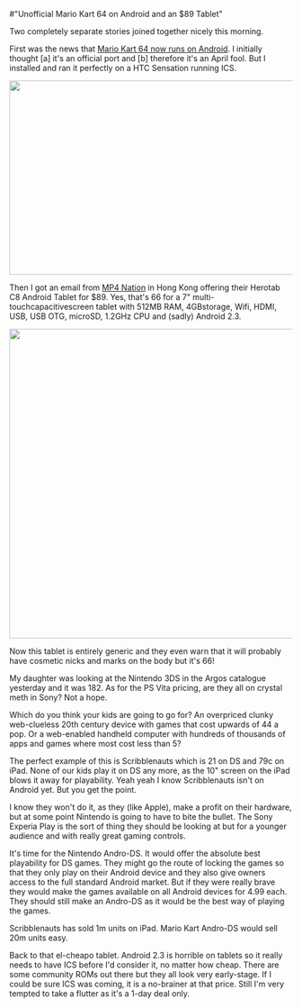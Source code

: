#"Unofficial Mario Kart 64 on Android and an $89 Tablet"

Two completely separate stories joined together nicely this morning.

First was the news that <a href="https://play.google.com/store/apps/details?id=com.n64.mario.kart">Mario Kart 64 now runs on Android</a>. I initially thought [a] it's an official port and [b] therefore it's an April fool. But I installed and ran it perfectly on a HTC Sensation running ICS.

<a href="https://s3-eu-west-1.amazonaws.com/conoroneill.net/wp-content/uploads/2012/04/unnamed.jpg"><img class="alignnone size-full wp-image-652" title="unnamed" src="https://s3-eu-west-1.amazonaws.com/conoroneill.net/wp-content/uploads/2012/04/unnamed.jpg" alt="" width="705" height="345" /></a>

Then I got an email from <a href="http://mp4nation.net/catalog/corepad7herotab-c8-capacitive-a8-s5pv210-android-23-p-486.html">MP4 Nation</a> in Hong Kong offering their Herotab C8 Android Tablet for $89. Yes, that's 66 for a 7" multi-touchcapacitivescreen tablet with 512MB RAM, 4GBstorage, Wifi, HDMI, USB, USB OTG, microSD, 1.2GHz CPU and (sadly) Android 2.3.

<a href="https://s3-eu-west-1.amazonaws.com/conoroneill.net/wp-content/uploads/2012/04/a7b6334ae015bfc95786997de16c8b76.image_.732x550.jpg"><img class="alignnone size-full wp-image-653" title="a7b6334ae015bfc95786997de16c8b76.image.732x550" src="https://s3-eu-west-1.amazonaws.com/conoroneill.net/wp-content/uploads/2012/04/a7b6334ae015bfc95786997de16c8b76.image_.732x550.jpg" alt="" width="732" height="550" /></a>

Now this tablet is entirely generic and they even warn that it will probably have cosmetic nicks and marks on the body but it's 66!

My daughter was looking at the Nintendo 3DS in the Argos catalogue yesterday and it was 182. As for the PS Vita pricing, are they all on crystal meth in Sony? Not a hope.

Which do you think your kids are going to go for? An overpriced clunky web-clueless 20th century device with games that cost upwards of 44 a pop. Or a web-enabled handheld computer with hundreds of thousands of apps and games where most cost less than 5?

The perfect example of this is Scribblenauts which is 21 on DS and 79c on iPad. None of our kids play it on DS any more, as the 10" screen on the iPad blows it away for playability. Yeah yeah I know Scribblenauts isn't on Android yet. But you get the point.

I know they won't do it, as they (like Apple), make a profit on their hardware, but at some point Nintendo is going to have to bite the bullet. The Sony Experia Play is the sort of thing they should be looking at but for a younger audience and with really great gaming controls.

It's time for the Nintendo Andro-DS. It would offer the absolute best playability for DS games. They might go the route of locking the games so that they only play on their Android device and they also give owners access to the full standard Android market. But if they were really brave they would make the games available on all Android devices for 4.99 each. They should still make an Andro-DS as it would be the best way of playing the games.

Scribblenauts has sold 1m units on iPad. Mario Kart Andro-DS would sell 20m units easy.

Back to that el-cheapo tablet. Android 2.3 is horrible on tablets so it really needs to have ICS before I'd consider it, no matter how cheap. There are some community ROMs out there but they all look very early-stage. If I could be sure ICS was coming, it is a no-brainer at that price. Still I'm very tempted to take a flutter as it's a 1-day deal only.